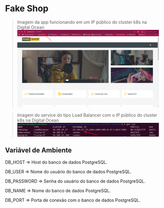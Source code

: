 # Fake Shop

> Imagem da app funcionando em um IP público do cluster k8s na Digital Ocean
![deployed_app.png](deployed_app.png)

> Imagem do service do tipo Load Balancer com o IP público do cluster k8s na Digital Ocean
![service.png](service.png)

## Variável de Ambiente
DB_HOST	=> Host do banco de dados PostgreSQL.

DB_USER => Nome do usuário do banco de dados PostgreSQL.

DB_PASSWORD	=> Senha do usuário do banco de dados PostgreSQL.

DB_NAME	=>	Nome do banco de dados PostgreSQL.

DB_PORT	=>	Porta de conexão com o banco de dados PostgreSQL.
